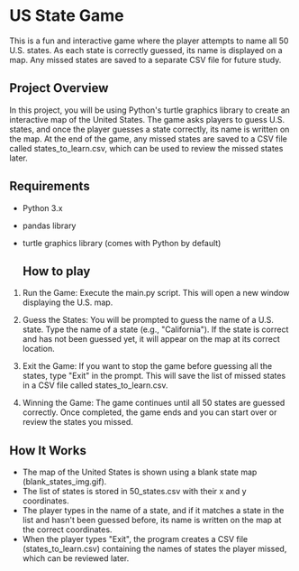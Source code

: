 # US State Game

This is a fun and interactive game where the player attempts to name all 50 U.S. states. As each state is correctly guessed, its name is displayed on a map. Any missed states are saved to a separate CSV file for future study.

## Project Overview

In this project, you will be using Python's turtle graphics library to create an interactive map of the United States. The game asks players to guess U.S. states, and once the player guesses a state correctly, its name is written on the map. At the end of the game, any missed states are saved to a CSV file called states_to_learn.csv, which can be used to review the missed states later.


## Requirements

- Python 3.x
- pandas library
- turtle graphics library (comes with Python by default)

  ## How to play

1. Run the Game: Execute the main.py script. This will open a new window displaying the U.S. map.

2. Guess the States: You will be prompted to guess the name of a U.S. state. Type the name of a state (e.g., "California"). If the state is correct and has not been guessed yet, it will appear on the map at its correct location.

3. Exit the Game: If you want to stop the game before guessing all the states, type "Exit" in the prompt. This will save the list of missed states in a CSV file called states_to_learn.csv.

4. Winning the Game: The game continues until all 50 states are guessed correctly. Once completed, the game ends and you can start over or review the states you missed.

## How It Works
- The map of the United States is shown using a blank state map (blank_states_img.gif).
- The list of states is stored in 50_states.csv with their x and y coordinates.
- The player types in the name of a state, and if it matches a state in the list and hasn't been guessed before, its name is written on the map at the correct coordinates.
- When the player types "Exit", the program creates a CSV file (states_to_learn.csv) containing the names of states the player missed, which can be reviewed later.

